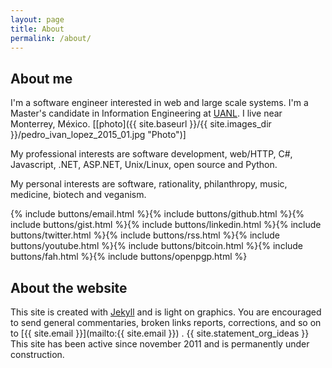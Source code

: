 ```yaml
---
layout: page
title: About
permalink: /about/
---
```


## About me ###########################################################

I'm a software engineer interested in web and large scale systems. I'm a
Master's candidate in Information Engineering at [UANL](http://www.uanl.mx
"UANL"). I live near Monterrey, México.
[[photo]({{ site.baseurl }}/{{ site.images_dir }}/pedro_ivan_lopez_2015_01.jpg "Photo")]

My professional interests are software development, web/HTTP, C#, Javascript,
.NET, ASP.NET, Unix/Linux, open source and Python.

My personal interests are software, rationality, philanthropy, music, medicine,
biotech and veganism.

{% include buttons/email.html %}{% include buttons/github.html %}{% include buttons/gist.html %}{% include buttons/linkedin.html %}{% include buttons/twitter.html %}{% include buttons/rss.html %}{% include buttons/youtube.html %}{% include buttons/bitcoin.html %}{% include buttons/fah.html %}{% include buttons/openpgp.html %}

## About the website ##################################################

This site is created with [Jekyll](http://jekyllrb.com) and is light on
graphics.  You are encouraged to send general commentaries, broken links
reports, corrections, and so on to
[{{ site.email }}](mailto:{{ site.email }}) .  {{ site.statement_org_ideas }} This
site has been active since november 2011 and is permanently under construction.
